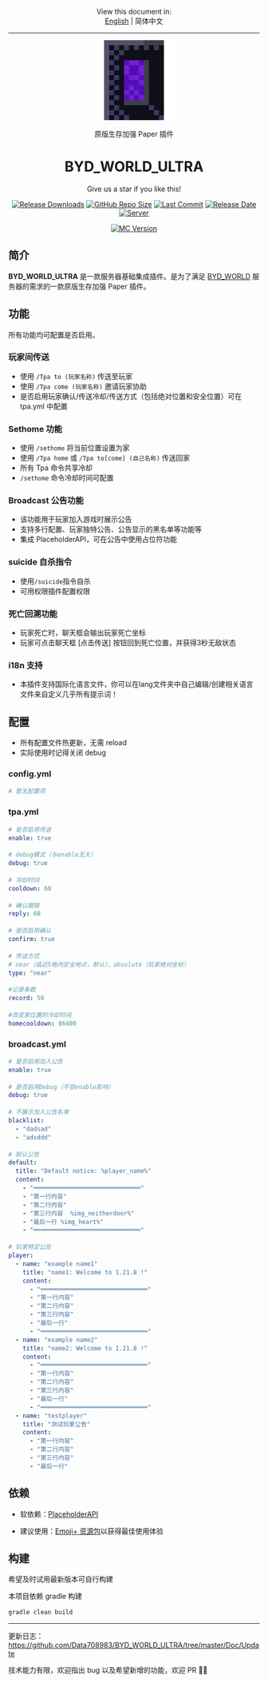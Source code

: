 <p align="center">
    View this document in:<br> <a href="./README.md">English</a> | 简体中文
</p>

---

<a href="https://github.com/Data708983/BYD_WORLD_ULTRA">
  <p align="center"><img src="https://github.com/Data708983/BYD_WORLD_ULTRA/blob/master/Doc/Img/neitherDoor4.png" alt="BYD_ICON"></p>
</a>
<!-- <p align="center">Vanilla Survival Enhancement Server Basic Integration Plugin</p> -->
<p align="center">原版生存加强 Paper 插件</p>
<h1 align="center">BYD_WORLD_ULTRA</h1>

<p align="center">
    Give us a star if you like this!
</p>

<p align="center">
  <a href="https://github.com/Data708983/BYD_WORLD_ULTRA/releases"><img src="https://img.shields.io/github/downloads/Data708983/BYD_WORLD_ULTRA/total?color=%239F7AEA" alt="Release Downloads"></a>
  <a href="#"><img src="https://img.shields.io/github/repo-size/Data708983/BYD_WORLD_ULTRA?color=6882C4" alt="GitHub Repo Size"></a>
  <a href="#"><img src="https://img.shields.io/github/last-commit/Data708983/BYD_WORLD_ULTRA?color=%23638e66" alt="Last Commit"></a>
  <a href="#"><img src="https://img.shields.io/github/release-date/Data708983/BYD_WORLD_ULTRA?color=%15" alt="Release Date"></a>
  <a href="https://skin.dataseven.fun/"><img src="https://img.shields.io/badge/server-BYD__WORLD-%23cf51c6" alt="Server"></a>
</p>
<p align="center">
  <a href="#"><img src="https://img.shields.io/badge/MC_version-1.21.x-blue" alt="MC Version"></a>
</p>

## 简介

**BYD_WORLD_ULTRA** 是一款服务器基础集成插件。是为了满足 [BYD_WORLD](https://skin.dataseven.fun/) 服务器的需求的一款原版生存加强 Paper 插件。

## 功能

所有功能均可配置是否启用。

### 玩家间传送

- 使用 `/Tpa to (玩家名称)` 传送至玩家
- 使用 `/Tpa come (玩家名称)` 邀请玩家协助
- 是否启用玩家确认/传送冷却/传送方式（包括绝对位置和安全位置）可在 tpa.yml 中配置

### Sethome 功能

- 使用 `/sethome` 将当前位置设置为家
- 使用 `/Tpa home` 或 `/Tpa to[come] (自己名称)` 传送回家
- 所有 Tpa 命令共享冷却
- `/sethome` 命令冷却时间可配置

### Broadcast 公告功能

- 该功能用于玩家加入游戏时展示公告
- 支持多行配置、玩家独特公告、公告显示的黑名单等功能等
- 集成 PlaceholderAPI，可在公告中使用占位符功能

### suicide 自杀指令

- 使用`/suicide`指令自杀
- 可用权限插件配置权限

### 死亡回溯功能

- 玩家死亡时，聊天框会输出玩家死亡坐标
- 玩家可点击聊天框 [点击传送] 按钮回到死亡位置，并获得3秒无敌状态

### i18n 支持

- 本插件支持国际化语言文件，你可以在lang文件夹中自己编辑/创建相关语言文件来自定义几乎所有提示词！

## 配置

- 所有配置文件热更新，无需 reload
- 实际使用时记得关闭 debug

### config.yml

```yml
# 暂无配置项
```

### tpa.yml

```yml
# 是否启用传送
enable: true

# debug模式（与enable无关）
debug: true

# 冷却时间
cooldown: 60

# 确认期限
reply: 60

# 是否启用确认
confirm: true

# 传送方式
# near（临近5格内安全地点，默认）、absolute（玩家绝对坐标）
type: "near"

#记录条数
record: 50

#改变家位置的冷却时间
homecooldown: 86400
```

### broadcast.yml

```yml
# 是否启用加入公告
enable: true

# 是否启用Debug（不受enable影响）
debug: true

# 不展示加入公告名单
blacklist:
  - "dadsad"
  - "adsddd"

# 默认公告
default:
  title: "Default notice: %player_name%"
  content:
    - "══════════════════════════════"
    - "第一行内容"
    - "第二行内容"
    - "第三行内容  %img_neitherdoor%"
    - "最后一行 %img_heart%"
    - "══════════════════════════════"

# 玩家特定公告
player:
  - name: "example name1"
    title: "name1: Welcome to 1.21.8 !"
    content:
      - "══════════════════════════════"
      - "第一行内容"
      - "第二行内容"
      - "第三行内容"
      - "最后一行"
      - "══════════════════════════════"
  - name: "example name2"
    title: "name2: Welcome to 1.21.8 !"
    content:
      - "══════════════════════════════"
      - "第一行内容"
      - "第二行内容"
      - "第三行内容"
      - "最后一行"
      - "══════════════════════════════"
  - name: "testplayer"
    title: "测试玩家公告"
    content:
      - "第一行内容"
      - "第二行内容"
      - "第三行内容"
      - "最后一行"
```


## 依赖

- 软依赖：[PlaceholderAPI](https://github.com/PlaceholderAPI/PlaceholderAPI)

- 建议使用：[Emoji+ 资源包](https://modrinth.com/resourcepack/emoji-plus)以获得最佳使用体验

## 构建

希望及时试用最新版本可自行构建

本项目依赖 gradle 构建

```sh
gradle clean build
```

---

更新日志：https://github.com/Data708983/BYD_WORLD_ULTRA/tree/master/Doc/Update

技术能力有限，欢迎指出 bug 以及希望新增的功能，欢迎 PR 🙏🏻
